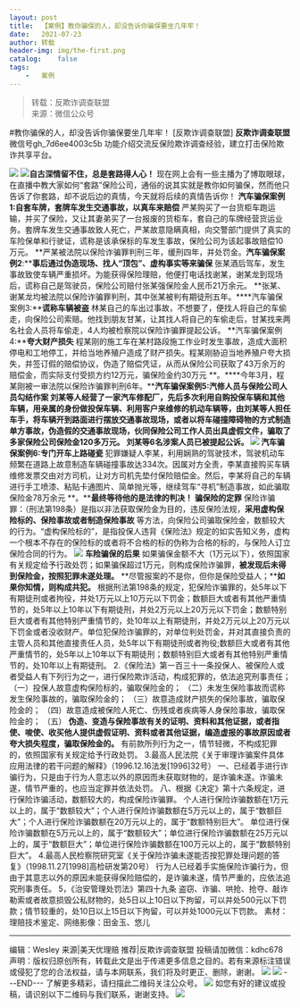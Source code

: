 ```yaml
---
layout:	post
title:	【案例】教你骗保的人，却没告诉你骗保要坐几年牢！
date:	2021-07-23
author:	转载
header-img:	img/the-first.png
catalog:	false
tags:
	-	案例
---
```


<blockquote><p>转载：反欺诈调查联盟<br>
来源：微信公众号</p></blockquote>

#教你骗保的人，却没告诉你骗保要坐几年牢！
[反欺诈调查联盟]
**反欺诈调查联盟**
微信号gh_7d6ee4003c5b
功能介绍交流反保险欺诈调查经验，建立打击保险欺诈共享平台。

![]({{site.baseurl}}/postimg/L6usUGPiatBSnLpKxSy3nEULTXrBuwt7WYzuT2AAgJ4JQ1OTOmJOfgDCY2bIAOpnDibevUricp974fbg3YyMnwBaA.jpeg)
![]({{site.baseurl}}/postimg/RiaQSUlIrjNWMToPRiclexGOEnDO9adiacblguv0Xn0PmhNarkKHutvpPK2IwicoucW4qbibYEh4xxkTcNR9mtTUytA.gif)**自古深情留不住，总是套路得人心！**
现在网上会有一些主播为了博取眼球，在直播中教大家如何“套路”保险公司，通俗的说其实就是教你如何骗保，然而他只告诉了你套路，却不说后边的真情，今天就将后续的真情告诉你！
**汽车骗保案例1:****自套车牌，套牌车发生交通事故，以真车来赔偿******
严某购买了一台货柜车跑运输，并买了保险，又让其妻弟买了一台报废的货柜车，套自己的车牌经营货运业务。套牌车发生交通事故致人死亡，严某故意隐瞒真相，向交警部门提供了真实的车险保单和行驶证，谎称是该承保标的车发生事故，保险公司为该起事故赔偿10万元。
**严某被法院以保险诈骗罪判刑三年，缓刑四年，并处罚金。****汽车骗保案例2****:****事后通过伪造现场、找人“顶包”、虚构事实等来骗保**
张某酒后驾车，发生事故致使车辆严重损坏。为能获得保险理赔，他便打电话找谢某，谢某龙到现场后，谎称自己是驾驶员，保险公司赔付张某强保险金人民币21万余元。
**张某、谢某龙均被法院以保险诈骗罪判刑，其中张某被判有期徒刑五年。****汽车骗保案例3:****谎称车辆被盗**
林某自己的车出过事故，不想要了，便找人将自己的车偷走，向保险公司索赔。他找到朋友甘某，让其找人将自己的车偷走后，甘某找来两名社会人员将车偷走，4人均被检察院以保险诈骗罪提起公诉。
**汽车骗保案例4:****夸大财产损失**
程某刚的施工车在某村路段施工作业时发生事故，造成大面积停电和工地停工，并给当地养殖户造成了财产损失。程某刚胁迫当地养殖户夸大损失，并签订假的赔偿协议，伪造了赔偿凭证，从而从保险公司获取了43万余万的赔偿金，而实际支付受损方约12万元，骗保险金约30万元
**。****今年3月，程某刚被一审法院以保险诈骗罪判刑6年。********汽车骗保案例5:****汽修人员与保险公司人员勾结作案**
**刘某等人经营了一家汽车修配厂，先后多次利用自购投保车辆和其他车辆，用亲属的身份做投保车辆、利用客户来维修的机动车辆等，由刘某等人担任车手，将车辆开到路面进行摆放交通事故现场，或者以将车碰撞障碍物的方式制造单方事故，伪造假的交通事故现场，伙同保险公司工作人员出具虚假文件，骗取了多家保险公司保险金120多万元。
**刘某等6名涉案人员已被提起公诉。**********
![]({{site.baseurl}}/postimg/L6usUGPiatBSnLpKxSy3nEULTXrBuwt7W2qzSTbxoRUEgYtXJA5jxlKDQqBm0c998XVODGGGC5SPtEX8ibwnBfYw.jpeg)
汽车骗保案例6:专门开车上路碰瓷**
犯罪嫌疑人李某，利用娴熟的驾驶技术，驾驶机动车频繁在道路上故意制造车辆碰撞事故达334次。因属对方全责，李某直接购买车辆维修发票交由对方司机，让对方司机先垫付保险赔偿金。然后，李某将自己的车辆进行手工喷漆、粘贴卡通图片、简单抛光等，继续驾车“寻机”制造事故，如此骗取保险金78万余元
**。****最终等待他的是法律的判决！**
**骗保险的定罪**
保险诈骗罪：（刑法第198条）是指以非法获取保险金为目的，违反保险法规，**采用虚构保险标的、保险事故或者制造保险事故**
等方法，向保险公司骗取保险金，数额较大的行为。“虚构保险标的”，是指投保人违背《保险法》规定的如实告知义务，虚构一个根本不存在的保险标的或者将不合格的标的伪称为合格的标的，与保险人订立保险合同的行为。
![]({{site.baseurl}}/postimg/L6usUGPiatBSnLpKxSy3nEULTXrBuwt7W6t4EvRndjRn6JKaDgj43luvIxHwSUDhnmAJewyFdNYXkDOAs0ynjqw.jpeg)
**车险骗保的后果**
如果骗保金额不大（1万元以下），依照国家有关规定给予行政处罚；如果骗保超过1万元，则构成保险诈骗罪，**被发现后未得到保险金，按照犯罪未遂处理。**
**尽管报案的不是你，但你是保险受益人；****如果你知情，则构成共犯。**
根据刑法第198条的规定，犯保险诈骗罪的，处5年以下有期徒刑或者拘役，并处1万元以上10万元以下罚金；数额巨大或者有其他严重情节的，处5年以上10年以下有期徒刑，并处2万元以上20万元以下罚金；数额特别巨大或者有其他特别严重情节的，处10年以上有期徒刑，并处2万元以上20万元以下罚金或者没收财产。单位犯保险诈骗罪的，对单位判处罚金，并对其直接负责的主管人员和其他直接责任人员，处5年以下有期徒刑或者拘役;数额巨大或者有其他严重情节的，处5年以上10年以下有期徒刑；数额特别巨大或者有其他特别严重情节的，处10年以上有期徒刑。
2.《保险法》第一百三十一条投保人、被保险人或者受益人有下列行为之一，进行保险欺诈活动，构成犯罪的，依法追究刑事责任；
（一）投保人故意虚构保险标的，骗取保险金的；
（二）未发生保险事故而谎称发生保险事故的，骗取保险金的；
（三）故意造成财产损失的保险事故，骗取保险金的；
（四）故意造成被保险人死亡、伤残或者疾病等人身保险事故，骗取保险金的；
（五）
**伪造、变造与保险事故有关的证明、资料和其他证据，或者指使、唆使、收买他人提供虚假证明、资料或者其他证据，编造虚报的事故原因或者夸大损失程度，骗取保险金的。**
有前款所列行为之一，情节轻微，不构成犯罪的，依照国家有关规定给予行政处罚。
3.最高人民法院《关于审理诈骗案件具体应用法律的若干问题的解释》（1996.12.16法发[1996]32号）
一、已经着手进行诈骗行为，只是由于行为人意志以外的原因而未获取财物的，是诈骗未遂。诈骗未遂，情节严重的，也应当定罪并依法处罚。
八、根据《决定》第十六条规定，进行保险诈骗活动，数额较大的，构成保险诈骗罪。
个人进行保险诈骗数额在1万元以上的，属于“数额较大”；个人进行保险诈骗数额在5万元以上的，属于“数额巨大”；个人进行保险诈骗数额在20万元以上的，属于“数额特别巨大”。
单位进行保险诈骗数额在5万元以上的，属于“数额较大”；单位进行保险诈骗数额在25万元以上的，属于“数额巨大”；单位进行保险诈骗数额在100万元以上的，属于“数额特别巨大”。
4.最高人民检察院研究室《关于保险诈骗未遂能否按犯罪处理问题的答复》（1998.11.27[1998]高检研发第20号）
行为人已经着手实施保险诈骗行为，但由于其意志以外的原因未能获得保险赔偿的，是诈骗未遂，情节严重的，应依法追究刑事责任。
5，《治安管理处罚法》第四十九条
盗窃、诈骗、哄抢、抢夺、敲诈勒索或者故意损毁公私财物的，处5日以上10日以下拘留，可以并处500元以下罚款；情节较重的，处10日以上15日以下拘留，可以并处1000元以下罚款。
素材：理赔技术鉴定、网络影像：田金玉、悠儿
***
编辑：Wesley
来源|美天优理赔
推荐|反欺诈调查联盟
投稿请加微信：kdhc678
声明：版权归原创所有，转载此文是出于传递更多信息之目的。若有来源标注错误或侵犯了您的合法权益，请与本网联系，我们将及时更正、删除，谢谢。
![]({{site.baseurl}}/postimg/L6usUGPiatBSs5Yxdp5NU9dpdqWanE7Mq7XpTo0mwlia1gia9NNFGTRYKdpVvrK2KgpAPictg52F8U9sicXI1jQ1dzA.jpeg)
![]({{site.baseurl}}/postimg/L6usUGPiatBRHiaTnBLKdskSP3wYDcZtJf2f60h3UdpFM6GSwK7CCH2tbN5oylMEt626eF9adsGd1vhInpcsALqA.png)
\---END---
了解更多精彩，请扫描此二维码关注公众号。
![]({{site.baseurl}}/postimg/L6usUGPiatBSs5Yxdp5NU9dpdqWanE7MqCqBlT3XLvPJX3Gf5uyzzsibZ3VPBdLY8ianrrF0435iblVibnnsnhQtsrA.png)
如您有好的建议或投稿，请识别以下二维码与我们联系，谢谢支持。
![]({{site.baseurl}}/postimg/L6usUGPiatBQwdLyMGicT8wxqfiaCa6ZGVwvw532Y5ibzI310laL8joGkjZx1Ua78ibU6yfZQiagUmZCIvzrumMBoiaYg.jpeg)
